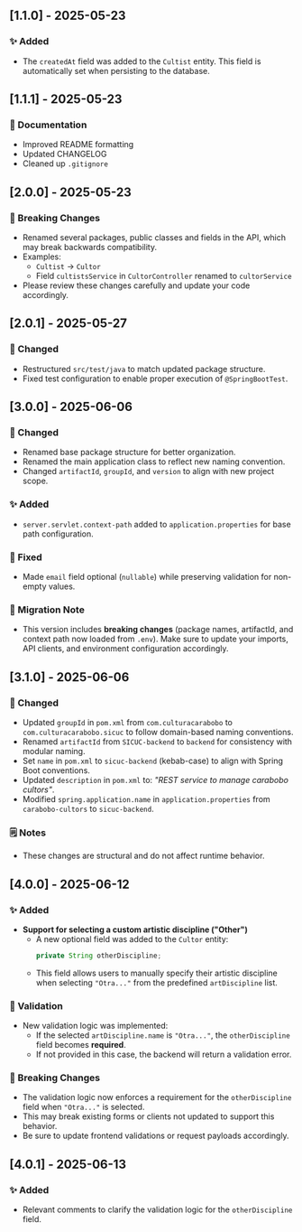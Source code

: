 ## [1.1.0] - 2025-05-23

### ✨ Added

- The `createdAt` field was added to the `Cultist` entity. This field is automatically set when persisting to the database.

## [1.1.1] - 2025-05-23

### 📄 Documentation

- Improved README formatting
- Updated CHANGELOG
- Cleaned up `.gitignore`

## [2.0.0] - 2025-05-23

### 🚨 Breaking Changes

- Renamed several packages, public classes and fields in the API, which may break backwards compatibility.
- Examples:
  - `Cultist` → `Cultor`
  - Field `cultistsService` in `CultorController` renamed to `cultorService`
- Please review these changes carefully and update your code accordingly.

## [2.0.1] - 2025-05-27

### 🔧 Changed

- Restructured `src/test/java` to match updated package structure.
- Fixed test configuration to enable proper execution of `@SpringBootTest`.

## [3.0.0] - 2025-06-06

### 🔧 Changed

- Renamed base package structure for better organization.
- Renamed the main application class to reflect new naming convention.
- Changed `artifactId`, `groupId`, and `version` to align with new project scope.

### ✨ Added

- `server.servlet.context-path` added to `application.properties` for base path configuration.

### 🐛 Fixed

- Made `email` field optional (`nullable`) while preserving validation for non-empty values.

### 📣 Migration Note

- This version includes **breaking changes** (package names, artifactId, and context path now loaded from `.env`). Make sure to update your imports, API clients, and environment configuration accordingly.

## [3.1.0] - 2025-06-06

### 🔧 Changed

- Updated `groupId` in `pom.xml` from `com.culturacarabobo` to `com.culturacarabobo.sicuc` to follow domain-based naming conventions.
- Renamed `artifactId` from `SICUC-backend` to `backend` for consistency with modular naming.
- Set `name` in `pom.xml` to `sicuc-backend` (kebab-case) to align with Spring Boot conventions.
- Updated `description` in `pom.xml` to: _"REST service to manage carabobo cultors"_.
- Modified `spring.application.name` in `application.properties` from `carabobo-cultors` to `sicuc-backend`.

### 🗒️ Notes

- These changes are structural and do not affect runtime behavior.

## [4.0.0] - 2025-06-12

### ✨ Added

- **Support for selecting a custom artistic discipline ("Other")**
  - A new optional field was added to the `Cultor` entity:
    ```java
    private String otherDiscipline;
    ```
  - This field allows users to manually specify their artistic discipline when selecting `"Otra..."` from the predefined `artDiscipline` list.

### 🧪 Validation

- New validation logic was implemented:
  - If the selected `artDiscipline.name` is `"Otra..."`, the `otherDiscipline` field becomes **required**.
  - If not provided in this case, the backend will return a validation error.

### 🚨 Breaking Changes

- The validation logic now enforces a requirement for the `otherDiscipline` field when `"Otra..."` is selected.
- This may break existing forms or clients not updated to support this behavior.
- Be sure to update frontend validations or request payloads accordingly.

## [4.0.1] - 2025-06-13

### ✨ Added

- Relevant comments to clarify the validation logic for the `otherDiscipline` field.
